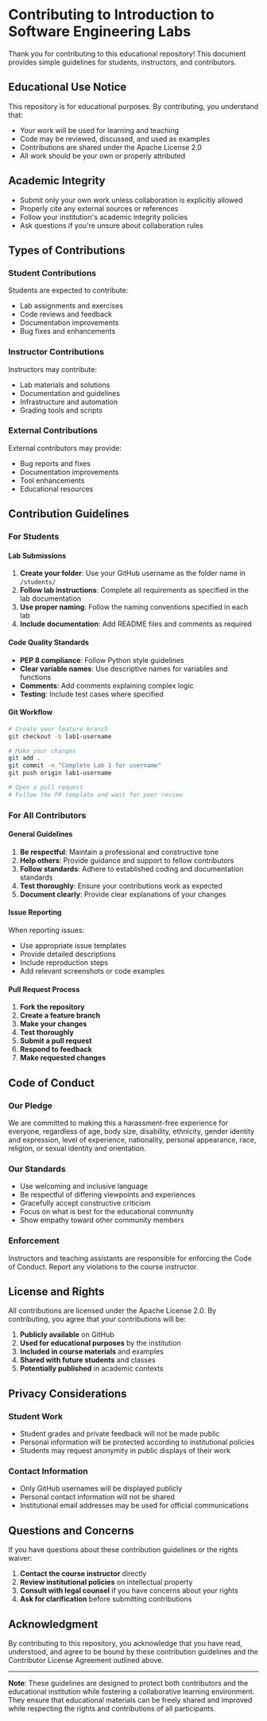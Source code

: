 # Contributing to Introduction to Software Engineering Labs

Thank you for contributing to this educational repository! This document provides simple guidelines for students, instructors, and contributors.

## Educational Use Notice

This repository is for educational purposes. By contributing, you understand that:

- Your work will be used for learning and teaching
- Code may be reviewed, discussed, and used as examples
- Contributions are shared under the Apache License 2.0
- All work should be your own or properly attributed

## Academic Integrity

- Submit only your own work unless collaboration is explicitly allowed
- Properly cite any external sources or references
- Follow your institution's academic integrity policies
- Ask questions if you're unsure about collaboration rules

## Types of Contributions

### Student Contributions
Students are expected to contribute:
- Lab assignments and exercises
- Code reviews and feedback
- Documentation improvements
- Bug fixes and enhancements

### Instructor Contributions
Instructors may contribute:
- Lab materials and solutions
- Documentation and guidelines
- Infrastructure and automation
- Grading tools and scripts

### External Contributions
External contributors may provide:
- Bug reports and fixes
- Documentation improvements
- Tool enhancements
- Educational resources

## Contribution Guidelines

### For Students

#### Lab Submissions
1. **Create your folder**: Use your GitHub username as the folder name in `/students/`
2. **Follow lab instructions**: Complete all requirements as specified in the lab documentation
3. **Use proper naming**: Follow the naming conventions specified in each lab
4. **Include documentation**: Add README files and comments as required

#### Code Quality Standards
- **PEP 8 compliance**: Follow Python style guidelines
- **Clear variable names**: Use descriptive names for variables and functions
- **Comments**: Add comments explaining complex logic
- **Testing**: Include test cases where specified

#### Git Workflow
```bash
# Create your feature branch
git checkout -b lab1-username

# Make your changes
git add .
git commit -m "Complete Lab 1 for username"
git push origin lab1-username

# Open a pull request
# Follow the PR template and wait for peer review
```

### For All Contributors

#### General Guidelines
1. **Be respectful**: Maintain a professional and constructive tone
2. **Help others**: Provide guidance and support to fellow contributors
3. **Follow standards**: Adhere to established coding and documentation standards
4. **Test thoroughly**: Ensure your contributions work as expected
5. **Document clearly**: Provide clear explanations of your changes

#### Issue Reporting
When reporting issues:
- Use appropriate issue templates
- Provide detailed descriptions
- Include reproduction steps
- Add relevant screenshots or code examples

#### Pull Request Process
1. **Fork the repository**
2. **Create a feature branch**
3. **Make your changes**
4. **Test thoroughly**
5. **Submit a pull request**
6. **Respond to feedback**
7. **Make requested changes**

## Code of Conduct

### Our Pledge
We are committed to making this a harassment-free experience for everyone, regardless of age, body size, disability, ethnicity, gender identity and expression, level of experience, nationality, personal appearance, race, religion, or sexual identity and orientation.

### Our Standards
- Use welcoming and inclusive language
- Be respectful of differing viewpoints and experiences
- Gracefully accept constructive criticism
- Focus on what is best for the educational community
- Show empathy toward other community members

### Enforcement
Instructors and teaching assistants are responsible for enforcing the Code of Conduct. Report any violations to the course instructor.

## License and Rights

All contributions are licensed under the Apache License 2.0. By contributing, you agree that your contributions will be:

1. **Publicly available** on GitHub
2. **Used for educational purposes** by the institution
3. **Included in course materials** and examples
4. **Shared with future students** and classes
5. **Potentially published** in academic contexts

## Privacy Considerations

### Student Work
- Student grades and private feedback will not be made public
- Personal information will be protected according to institutional policies
- Students may request anonymity in public displays of their work

### Contact Information
- Only GitHub usernames will be displayed publicly
- Personal contact information will not be shared
- Institutional email addresses may be used for official communications

## Questions and Concerns

If you have questions about these contribution guidelines or the rights waiver:

1. **Contact the course instructor** directly
2. **Review institutional policies** on intellectual property
3. **Consult with legal counsel** if you have concerns about your rights
4. **Ask for clarification** before submitting contributions

## Acknowledgment

By contributing to this repository, you acknowledge that you have read, understood, and agree to be bound by these contribution guidelines and the Contributor License Agreement outlined above.

---

**Note**: These guidelines are designed to protect both contributors and the educational institution while fostering a collaborative learning environment. They ensure that educational materials can be freely shared and improved while respecting the rights and contributions of all participants.